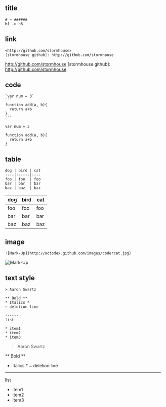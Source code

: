 ## title

```
# ~ ######
h1 -> h6
```

## link

```
<http://github.com/stormhouse>
[stormhouse github]: http://github.com/stormhouse
```

<http://github.com/stormhouse>
[stormhouse github]: http://github.com/stormhouse

## code

    `var num = 3`
    ```
    function add(a, b){
      return a+b
    }
    ```

`var num = 3`

```
function add(a, b){
  return a+b
}
```

## table

    dog | bird | cat
    ----|------|----
    foo | foo  | foo
    bar | bar  | bar
    baz | baz  | baz
    
dog | bird | cat
----|------|----
foo | foo  | foo
bar | bar  | bar
baz | baz  | baz

## image

```
![Mark-Up](http://octodex.github.com/images/codercat.jpg)
```

![Mark-Up](http://octodex.github.com/images/codercat.jpg)

## text style

```
> Aaron Swartz

** Bold **
* Italics *
~ deletion line

------
list

* item1
* item2
* item3

```

> Aaron Swartz

** Bold **
* Italics *
~ deletion line

------
list

* item1
* item2
* item3
